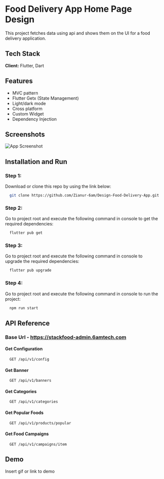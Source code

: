 
# Food Delivery App Home Page Design

This project fetches data using api and shows them on the UI for a food delivery application.


## Tech Stack

**Client:** Flutter, Dart


## Features

- MVC pattern
- Flutter Getx (State Management)
- Light/dark mode
- Cross platform
- Custom Widget
- Dependency Injection



## Screenshots

![App Screenshot](https://via.placeholder.com/468x300?text=App+Screenshot+Here)




## Installation and Run

### Step 1:
Download or clone this repo by using the link below:

```bash
  git clone https://github.com/Zianur-6am/Design-Food-Delivery-App.git
```

### Step 2:
Go to project root and execute the following command in console to get the required dependencies:

```bash
  flutter pub get 
```

### Step 3:
Go to project root and execute the following command in console to upgrade the required dependencies:

```bash
  flutter pub upgrade
```

### Step 4:
Go to project root and execute the following command in console to run the project:
```bash
  npm run start
```


## API Reference

### Base Url - https://stackfood-admin.6amtech.com

#### Get Configuration

```http
  GET /api/v1/config
```


#### Get Banner

```http
  GET /api/v1/banners
```

#### Get Categories

```http
  GET /api/v1/categories
```

#### Get Popular Foods

```http
  GET /api/v1/products/popular
```

#### Get Food Campaigns

```http
  GET /api/v1/campaigns/item
```


## Demo

Insert gif or link to demo

